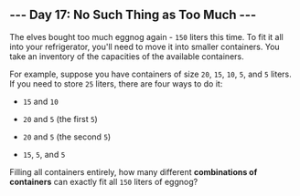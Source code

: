 ## --- Day 17: No Such Thing as Too Much ---
The elves bought too much eggnog again - `150` liters this time. To fit it all into your refrigerator, you'll need to move it into smaller containers. You take an inventory of the capacities of the available containers.
 
For example, suppose you have containers of size `20`, `15`, `10`, `5`, and `5` liters. If you need to store `25` liters, there are four ways to do it:
 
 
- `15` and `10`
 
- `20` and `5` (the first `5`)
 
- `20` and `5` (the second `5`)
 
- `15`, `5`, and `5`
 
 
Filling all containers entirely, how many different **combinations of containers** can exactly fit all `150` liters of eggnog?
 